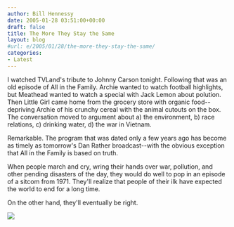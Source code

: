 ```yaml
---
author: Bill Hennessy
date: 2005-01-28 03:51:00+00:00
draft: false
title: The More They Stay the Same
layout: blog
#url: e/2005/01/28/the-more-they-stay-the-same/
categories:
- Latest
---
```


I watched TVLand's tribute to Johnny Carson tonight. Following that was an old episode of All in the Family. Archie wanted to watch football highlights, but Meathead wanted to watch a special with Jack Lemon about polution. Then Little Girl came home from the grocery store with organic food--depriving Archie of his crunchy cereal with the animal cutouts on the box. The conversation moved to argument about a) the environment, b) race relations, c) drinking water, d) the war in Vietnam.




Remarkable. The program that was dated only a few years ago has become as timely as tomorrow's Dan Rather broadcast--with the obvious exception that All in the Family is based on truth.




When people march and cry, wring their hands over war, pollution, and other pending disasters of the day, they would do well to pop in an episode of a sitcom from 1971. They'll realize that people of their ilk have expected the world to end for a long time.




On the other hand, they'll eventually be right.

![](https://blog.billhennessy.com/aggbug.aspx?PostID=954)

